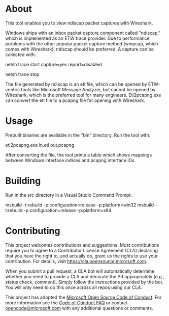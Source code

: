 
# About

This tool enables you to view ndiscap packet captures with Wireshark.

Windows ships with an inbox packet capture component called "ndiscap," which is implemented
as an ETW trace provider. Due to performance problems with the other popular packet capture
method (winpcap, which comes with Wireshark), ndiscap should be preferred. A capture can
be collected with:

netsh trace start capture=yes report=disabled

netsh trace stop

The file generated by ndiscap is an etl file, which can be opened by ETW-centric tools
like Microsoft Message Analyzer, but cannot be opened by Wireshark, which is the preferred
tool for many engineers. Etl2pcapng.exe can convert the etl file to a pcapng file for
opening with Wireshark.

# Usage

Prebuilt binaries are available in the "bin" directory. Run the tool with:

etl2pcapng.exe in.etl out.pcapng

After converting the file, the tool prints a table which shows mappings between Windows
interface indices and pcapng interface IDs.

# Building

Run in the src directory in a Visual Studio Command Prompt:

msbuild -t:rebuild -p:configuration=release -p:platform=win32
msbuild -t:rebuild -p:configuration=release -p:platform=x64


# Contributing

This project welcomes contributions and suggestions.  Most contributions require you to agree to a
Contributor License Agreement (CLA) declaring that you have the right to, and actually do, grant us
the rights to use your contribution. For details, visit https://cla.opensource.microsoft.com.

When you submit a pull request, a CLA bot will automatically determine whether you need to provide
a CLA and decorate the PR appropriately (e.g., status check, comment). Simply follow the instructions
provided by the bot. You will only need to do this once across all repos using our CLA.

This project has adopted the [Microsoft Open Source Code of Conduct](https://opensource.microsoft.com/codeofconduct/).
For more information see the [Code of Conduct FAQ](https://opensource.microsoft.com/codeofconduct/faq/) or
contact [opencode@microsoft.com](mailto:opencode@microsoft.com) with any additional questions or comments.
